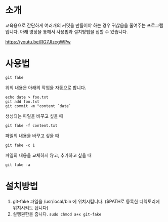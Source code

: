 # 소개
교육용으로 간단하게 여러개의 커밋을 만들어야 하는 경우 귀찮음을 줄여주는 프로그램입니다. 아래 영상을 통해서 사용법과 설치방법을 접할 수 있습니다. 

https://youtu.be/RG7JIzcgWPw

# 사용법
```
git fake
```
위의 내용은 아래의 작업을 자동으로 합니다. 
```
echo date > foo.txt
git add foo.txt
git commit -m "content `date`
```

생성되는 파일을 바꾸고 싶을 때
```
git fake -f content.txt
```

파일의 내용을 바꾸고 싶을 때 
```
git fake -c 1
```

파일의 내용을 교체하지 않고, 추가하고 싶을 때 
```
git fake -a
```

# 설치방법
1. git-fake 파일을 /usr/local/bin 에 위치시킵니다. ($PATH로 등록한 디렉토리에 위치시켜도 됩니다)
2. 실행권한을 줍니다. ```sudo chmod a+x git-fake```

